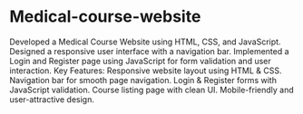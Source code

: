 # Medical-course-website
Developed a Medical Course Website using HTML, CSS, and JavaScript. Designed a responsive user interface with a navigation bar. Implemented a Login and Register page using JavaScript for form validation and user interaction.
Key Features:
Responsive website layout using HTML & CSS.
Navigation bar for smooth page navigation.
Login & Register forms with JavaScript validation.
Course listing page with clean UI.
Mobile-friendly and user-attractive design.
